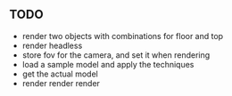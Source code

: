 ## TODO

- render two objects with combinations for floor and top
- render headless
- store fov for the camera, and set it when rendering
- load a sample model and apply the techniques 
- get the actual model
- render render render
